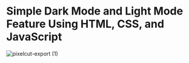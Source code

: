 <h1>Simple Dark Mode and Light Mode Feature Using HTML, CSS, and JavaScript</h1>

![pixelcut-export (1)](https://github.com/Zakyftrrhmn/SimpleLightDarkMode/assets/121219447/009b37a1-e3a1-4460-b039-54066396b1f2)
